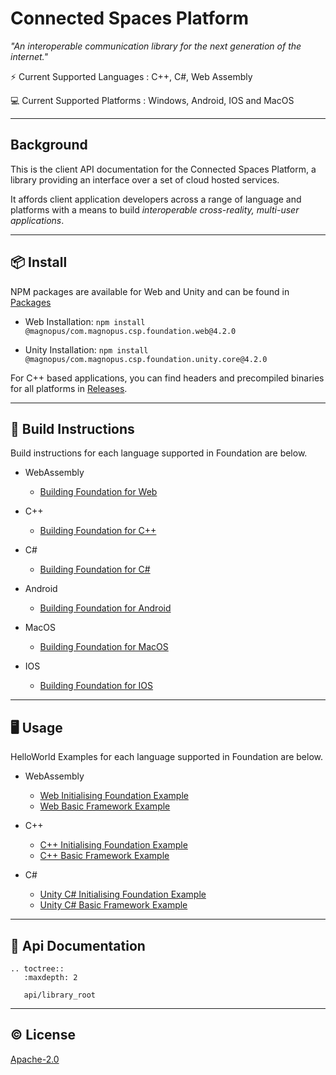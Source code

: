 # Connected Spaces Platform

_"An interoperable communication library for the next generation of the internet."_

⚡️ Current Supported Languages : C++, C#, Web Assembly

💻 Current Supported Platforms : Windows, Android, IOS and MacOS

****

## Background
This is the client API documentation for the Connected Spaces Platform, a library providing an interface over a set of cloud hosted services.

It affords client application developers across a range of language and platforms with a means to build *interoperable cross-reality, multi-user applications*.

****

## 📦 Install
NPM packages are available for Web and Unity and can be found in [Packages](https://github.com/orgs/magnopus/packages?repo_name=csp-foundation)

- Web Installation:  `npm install @magnopus/com.magnopus.csp.foundation.web@4.2.0`

- Unity Installation: `npm install @magnopus/com.magnopus.csp.foundation.unity.core@4.2.0`

For C++ based applications, you can find headers and precompiled binaries for all platforms in [Releases](https://github.com/magnopus-opensource/csp-foundation/releases).

****

## 🔨 Build Instructions
Build instructions for each language supported in Foundation are below.

- WebAssembly 
    - [Building Foundation for Web](https://github.com/magnopus-opensource/csp-foundation/wiki/Building-Foundation-for-Web)
- C++
    - [Building Foundation for C++](https://github.com/magnopus-opensource/csp-foundation/wiki/Building-Foundation-for-CPP)

- C#
    - [Building Foundation for C#](https://github.com/magnopus-opensource/csp-foundation/wiki/Building-Foundation-for-CSharp)

- Android
    - [Building Foundation for Android](https://github.com/magnopus-opensource/csp-foundation/wiki/Building-Foundation-for-Android)

- MacOS
    - [Building Foundation for MacOS](https://github.com/magnopus-opensource/csp-foundation/wiki/Building-Foundation-for-MacOS)

- IOS
    - [Building Foundation for IOS](https://github.com/magnopus-opensource/csp-foundation/wiki/Building-Foundation-for-IOS)

****
## 🖥️ Usage
HelloWorld Examples for each language supported in Foundation are below.

- WebAssembly 
    - [Web Initialising Foundation Example](https://github.com/magnopus-opensource/csp-foundation/tree/main/Examples/Initialising%20Foundation/Web)
    - [Web Basic Framework Example](https://github.com/magnopus-opensource/csp-foundation/tree/main/Examples/Basic%20Framework/Web)
- C++
    - [C++ Initialising Foundation Example](https://github.com/magnopus-opensource/csp-foundation/tree/main/Examples/Initialising%20Foundation/CPlusPlus/InitialisingFoundation)
    - [C++ Basic Framework Example](https://github.com/magnopus-opensource/csp-foundation/tree/main/Examples/Basic%20Framework/CPlusPlus/BasicFramework)

- C#
    - [Unity C# Initialising Foundation Example](https://github.com/magnopus-opensource/csp-foundation/tree/main/Examples/Initialising%20Foundation/CSharp/Foundation-Unity-Example)
    - [Unity C# Basic Framework Example](https://github.com/magnopus-opensource/csp-foundation/tree/main/Examples/Basic%20Framework/CSharp/Foundation-Unity-Example)
  
****
 ## 📖 Api Documentation
```eval_rst
.. toctree::
   :maxdepth: 2

   api/library_root
```

****
 ## ©️ License

 [Apache-2.0](https://github.com/magnopus-opensource/csp-foundation/blob/main/LICENSE)